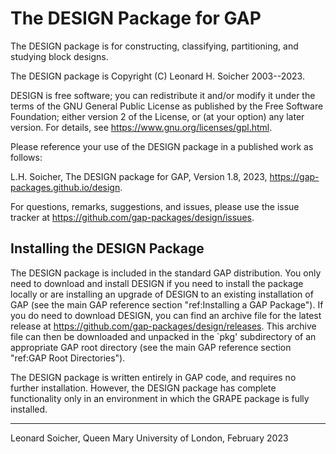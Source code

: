 The DESIGN Package for GAP
==========================

The DESIGN package is for constructing, classifying, partitioning,
and studying block designs.

The DESIGN package is Copyright (C) Leonard H. Soicher 2003--2023.  

DESIGN is free software; you can redistribute it and/or modify
it under the terms of the GNU General Public License as published by
the Free Software Foundation; either version 2 of the License, or
(at your option) any later version. For details, see 
<https://www.gnu.org/licenses/gpl.html>.

Please reference your use of the DESIGN package in a published work
as follows:

L.H. Soicher, The DESIGN package for GAP, Version 1.8, 2023,
<https://gap-packages.github.io/design>.

For questions, remarks, suggestions, and issues, please use the issue
tracker at <https://github.com/gap-packages/design/issues>.

Installing the DESIGN Package
-----------------------------

The DESIGN package is included in the standard GAP distribution. You
only need to download and install DESIGN if you need to install
the package locally or are installing an upgrade of DESIGN to
an existing installation of GAP (see the main GAP reference
section "ref:Installing a GAP Package"). If you do need to download
DESIGN, you can find an archive file for the latest release at
<https://github.com/gap-packages/design/releases>.  This archive
file can then be downloaded and unpacked in the `pkg' subdirectory of
an appropriate GAP root directory (see the main GAP reference section
"ref:GAP Root Directories").

The DESIGN package is written entirely in GAP code, and requires
no further installation.  However, the DESIGN package has complete
functionality only in an environment in which the GRAPE package is
fully installed. 

-------------------------------------------------------------------------
Leonard Soicher,
Queen Mary University of London,
February 2023
